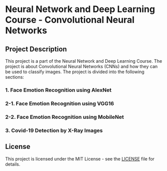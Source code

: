 # Neural Network and Deep Learning Course - Convolutional Neural Networks
## Project Description
This project is a part of the Neural Network and Deep Learning Course. The project is about Convolutional Neural Networks (CNNs) and how they can be used to classify images. The project is divided into the following sections:
### 1. **Face Emotion Recognition using AlexNet**
### 2-1. **Face Emotion Recognition using VGG16**
### 2-2. **Face Emotion Recognition using MobileNet**
### 3. **Covid-19 Detection by X-Ray Images**

## License
This project is licensed under the MIT License - see the [LICENSE](LICENSE) file for details.